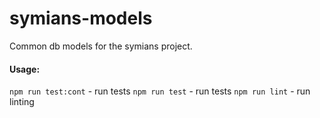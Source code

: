# symians-models
Common db models for the symians project.

#### Usage:
`npm run test:cont` - run tests 
`npm run test` - run tests 
`npm run lint` - run linting


